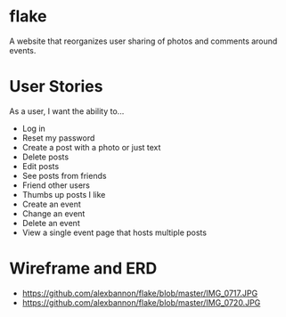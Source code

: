 # flake
A website that reorganizes user sharing of photos and comments around events.

# User Stories
As a user, I want the ability to...
- Log in
- Reset my password
- Create a post with a photo or just text
- Delete posts
- Edit posts
- See posts from friends
- Friend other users
- Thumbs up posts I like
- Create an event
- Change an event
- Delete an event
- View a single event page that hosts multiple posts

# Wireframe and ERD

- https://github.com/alexbannon/flake/blob/master/IMG_0717.JPG
- https://github.com/alexbannon/flake/blob/master/IMG_0720.JPG
